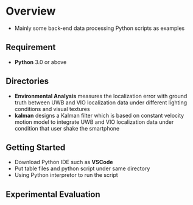 # Overview

* Mainly some back-end data processing Python scripts as examples

## Requirement

* __Python__ 3.0 or above

## Directories

* __Environmental Analysis__ measures the localization error with ground truth between UWB and VIO localization data under different lighting conditions and visual textures
* __kalman__ designs a Kalman filter which is based on constant velocity motion model to integrate UWB and VIO localization data under condition that user shake the smartphone

## Getting Started

* Download Python IDE such as __VSCode__
* Put table files and python script under same directory
* Using Python interpretor to run the script

## Experimental Evaluation
